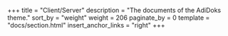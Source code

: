 +++
title = "Client/Server"
description = "The documents of the AdiDoks theme."
sort_by = "weight"
weight = 206
paginate_by = 0
template = "docs/section.html"
insert_anchor_links = "right"
+++

